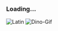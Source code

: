 ### Loading...

![Latin](https://fontmeme.com/permalink/200828/f54fc92ad600cfacef8682b68bce8ba8.png)
![Dino-Gif](https://storage.googleapis.com/gweb-uniblog-publish-prod/original_images/Dino_non-birthday_version.gif)

<!--
**petek222/petek222** is a ✨ _special_ ✨ repository because its `README.md` (this file) appears on your GitHub profile.

Here are some ideas to get you started:

- 🔭 I’m currently working on ...
- 🌱 I’m currently learning ...
- 👯 I’m looking to collaborate on ...
- 🤔 I’m looking for help with ...
- 💬 Ask me about ...
- 📫 How to reach me: ...
- 😄 Pronouns: ...
- ⚡ Fun fact: ...
-->
